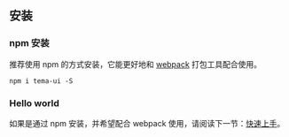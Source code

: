 ## 安装

### npm 安装

推荐使用 npm 的方式安装，它能更好地和 [webpack](https://webpack.js.org/) 打包工具配合使用。

```shell
npm i tema-ui -S
```

<!-- ### CDN -->

<!-- 目前可以通过 [unpkg.com/tema-ui](https://unpkg.com/tema-ui/) 获取到最新版本的资源，在页面上引入 js 和 css 文件即可开始使用。 -->

<!-- ```html -->
<!-- 引入样式 -->
<!-- <link rel="stylesheet" href="https://unpkg.com/tema-ui/lib/theme-chalk/index.css"> -->
<!-- 引入组件库 -->
<!-- <script src="https://unpkg.com/tema-ui/lib/index.js"></script> -->
<!-- ``` -->

<!-- :::tip
我们建议使用 CDN 引入 TmDesign 的用户在链接地址上锁定版本，以免将来 TmDesign 升级时受到非兼容性更新的影响。锁定版本的方法请查看 [unpkg.com](https://unpkg.com)。
::: -->

### Hello world

<!-- 通过 CDN 的方式我们可以很容易地使用 TmDesign 写出一个 Hello world 页面。[在线演示](https://codepen.io/ziyoung/pen/rRKYpd)

<iframe height="265" style="width: 100%;" scrolling="no" title="TmDesign demo" src="//codepen.io/ziyoung/embed/rRKYpd/?height=265&theme-id=light&default-tab=html" frameborder="no" allowtransparency="true" allowfullscreen="true">
  See the Pen <a href='https://codepen.io/ziyoung/pen/rRKYpd/'>TmDesign demo</a> by hetech
  (<a href='https://codepen.io/ziyoung'>@ziyoung</a>) on <a href='https://codepen.io'>CodePen</a>.
</iframe> -->

如果是通过 npm 安装，并希望配合 webpack 使用，请阅读下一节：[快速上手](/#/zh-CN/component/quickstart)。
